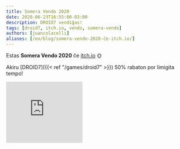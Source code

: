 ```yaml
---
title: Somera Vendo 2020
date: 2020-06-23T16:55:00-03:00
description: DROID7 vendiĝas!
tags: [droid7, itch.io, vendo, somera-vendo]
authors: [juancolacelli]
aliases: [/eo/blog/somera-vendo-2020-ĉe-itch.io/]
---
```


Estas **Somera Vendo 2020** ĉe [itch.io](https://juancolacelli.itch.io) 🌞

Akiru [DROID7]({{< ref "/games/droid7" >}}) 50% rabaton por limigita tempo!

<iframe src="https://itch.io/embed/570980?linkback=true&amp;bg_color=16171a&amp;fg_color=fafdff&amp;link_color=ff8426&amp;border_color=16171a" width="208" height="167" frameborder="0"><a href="https://juancolacelli.itch.io/droid7">DROID7 by Juan Colacelli</a></iframe>
